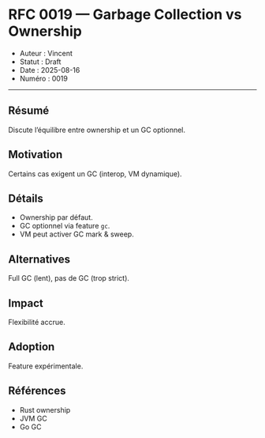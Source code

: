 # RFC 0019 — Garbage Collection vs Ownership

- Auteur : Vincent  
- Statut : Draft  
- Date : 2025-08-16  
- Numéro : 0019  

---

## Résumé
Discute l’équilibre entre ownership et un GC optionnel.

## Motivation
Certains cas exigent un GC (interop, VM dynamique).

## Détails
- Ownership par défaut.  
- GC optionnel via feature `gc`.  
- VM peut activer GC mark & sweep.  

## Alternatives
Full GC (lent), pas de GC (trop strict).  

## Impact
Flexibilité accrue.  

## Adoption
Feature expérimentale.  

## Références
- Rust ownership  
- JVM GC  
- Go GC  
